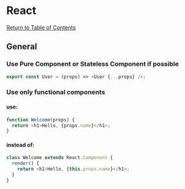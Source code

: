 # React

[Return to Table of Contents](/README.md)

## **General**

### **Use Pure Component or Stateless Component if possible**

```javascript
export const User = (props) => <User {...props} />;
```

### **Use only functional components**

#### **use:**

```javascript
function Welcome(props) {
  return <h1>Hello, {props.name}</h1>;
}
```

#### **instead of:**

```javascript
class Welcome extends React.Component {
  render() {
    return <h1>Hello, {this.props.name}</h1>;
  }
}
```
